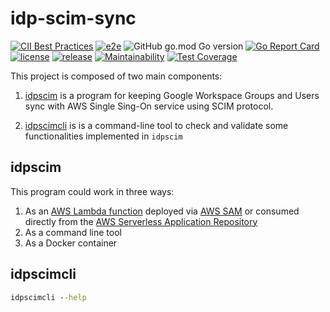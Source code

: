 # idp-scim-sync

[![CII Best Practices](https://bestpractices.coreinfrastructure.org/en/projects/5348/badge)](https://bestpractices.coreinfrastructure.org/en/projects/5348)
[![e2e](https://github.com/slashdevops/idp-scim-sync/workflows/e2e/badge.svg)](https://github.com/slashdevops/idp-scim-sync/actions)
![GitHub go.mod Go version](https://img.shields.io/github/go-mod/go-version/slashdevops/idp-scim-sync?style=plastic)
[![Go Report Card](https://goreportcard.com/badge/github.com/slashdevops/idp-scim-sync)](https://goreportcard.com/report/github.com/slashdevops/idp-scim-sync)
[![license](https://img.shields.io/github/license/slashdevops/idp-scim-sync.svg)](https://github.com/slashdevops/idp-scim-sync/blob/main/LICENSE)
[![release](https://img.shields.io/github/release/slashdevops/idp-scim-sync/all.svg)](https://github.com/slashdevops/idp-scim-sync/releases)
[![Maintainability](https://api.codeclimate.com/v1/badges/8f88180aebaca6fc4923/maintainability)](https://codeclimate.com/github/slashdevops/idp-scim-sync/maintainability)
[![Test Coverage](https://api.codeclimate.com/v1/badges/8f88180aebaca6fc4923/test_coverage)](https://codeclimate.com/github/slashdevops/idp-scim-sync/test_coverage)

This project is composed of two main components:

1. [idpscim](cmd/idpscim/cmd/root.go) is a program for keeping Google Workspace Groups and Users sync with AWS Single Sing-On service using SCIM protocol.

2. [idpscimcli](cmd/idpscimcli/cmd/root.go) is is a command-line tool to check and validate some functionalities implemented in `idpscim`

## idpscim

This program could work in three ways:

1. As an [AWS Lambda function](https://aws.amazon.com/lambda/?nc1=h_ls) deployed via [AWS SAM](https://aws.amazon.com/serverless/sam/) or consumed directly from the [AWS Serverless Application Repository](https://aws.amazon.com/serverless/serverlessrepo/?nc1=h_ls)
2. As a command line tool
3. As a Docker container

## idpscimcli

```cmd
idpscimcli --help
```
